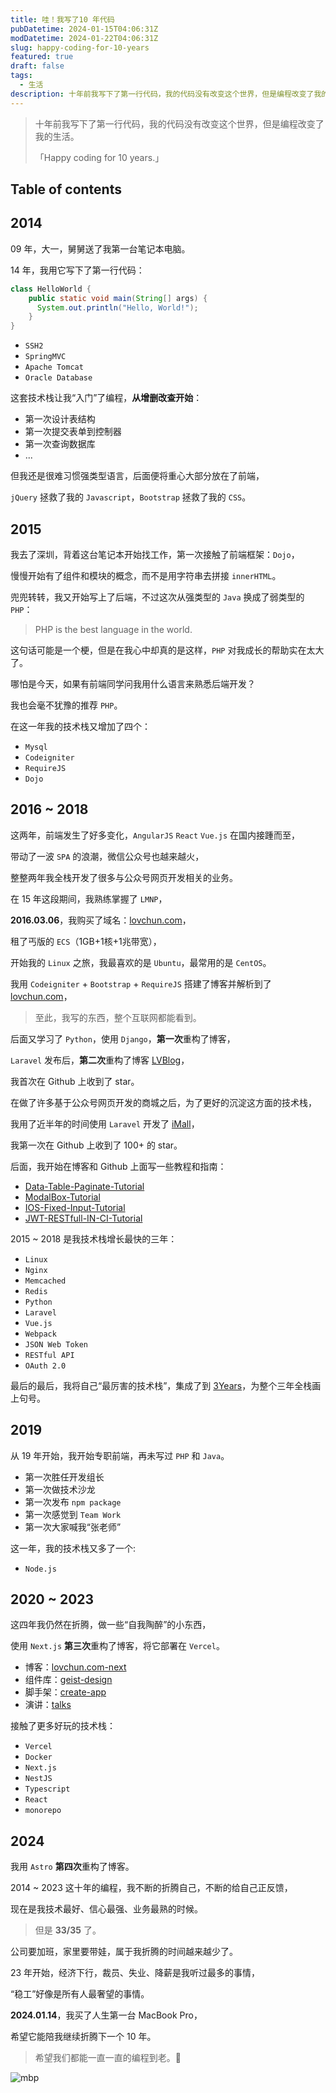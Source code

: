 ```yaml
---
title: 哇！我写了10 年代码
pubDatetime: 2024-01-15T04:06:31Z
modDatetime: 2024-01-22T04:06:31Z
slug: happy-coding-for-10-years
featured: true
draft: false
tags:
  - 生活
description: 十年前我写下了第一行代码，我的代码没有改变这个世界，但是编程改变了我的生活。「Happy coding for 10 years.」
---
```


> 十年前我写下了第一行代码，我的代码没有改变这个世界，但是编程改变了我的生活。
>
> 「Happy coding for 10 years.」

## Table of contents

## 2014

09 年，大一，舅舅送了我第一台笔记本电脑。

14 年，我用它写下了第一行代码：

```java
class HelloWorld {
    public static void main(String[] args) {
      System.out.println("Hello, World!");
    }
}
```

- `SSH2`
- `SpringMVC`
- `Apache Tomcat`
- `Oracle Database`

这套技术栈让我“入门”了编程，**从增删改查开始**：

- 第一次设计表结构
- 第一次提交表单到控制器
- 第一次查询数据库
- ...

但我还是很难习惯强类型语言，后面便将重心大部分放在了前端，

`jQuery` 拯救了我的 `Javascript`，`Bootstrap` 拯救了我的 `CSS`。

## 2015

我去了深圳，背着这台笔记本开始找工作，第一次接触了前端框架：`Dojo`，

慢慢开始有了组件和模块的概念，而不是用字符串去拼接 `innerHTML`。

兜兜转转，我又开始写上了后端，不过这次从强类型的 `Java` 换成了弱类型的 `PHP`：

> PHP is the best language in the world.

这句话可能是一个梗，但是在我心中却真的是这样，`PHP` 对我成长的帮助实在太大了。

哪怕是今天，如果有前端同学问我用什么语言来熟悉后端开发？

我也会毫不犹豫的推荐 `PHP`。

在这一年我的技术栈又增加了四个：

- `Mysql`
- `Codeigniter`
- `RequireJS`
- `Dojo`

## 2016 ~ 2018

这两年，前端发生了好多变化，`AngularJS` `React` `Vue.js` 在国内接踵而至，

带动了一波 `SPA` 的浪潮，微信公众号也越来越火，

整整两年我全栈开发了很多与公众号网页开发相关的业务。

在 15 年这段期间，我熟练掌握了 `LMNP`，

**2016.03.06**，我购买了域名：[lovchun.com](https://www.lovchun.com)，

租了丐版的 `ECS`（1GB+1核+1兆带宽），

开始我的 `Linux` 之旅，我最喜欢的是 `Ubuntu`，最常用的是 `CentOS`。

我用 `Codeigniter` + `Bootstrap` + `RequireJS` 搭建了博客并解析到了 [lovchun.com](https://www.lovchun.com)，

> 至此，我写的东西，整个互联网都能看到。

后面又学习了 `Python`，使用 `Django`，**第一次**重构了博客，

`Laravel` 发布后，**第二次**重构了博客 [LVBlog](https://github.com/PassionZale/LVBlog)，

我首次在 Github 上收到了 star。

在做了许多基于公众号网页开发的商城之后，为了更好的沉淀这方面的技术栈，

我用了近半年的时间使用 `Laravel` 开发了 [iMall](https://github.com/PassionZale/iMall)，

我第一次在 Github 上收到了 100+ 的 star。

后面，我开始在博客和 Github 上面写一些教程和指南：

- [Data-Table-Paginate-Tutorial](https://github.com/PassionZale/Data-Table-Paginate-Tutorial)
- [ModalBox-Tutorial](https://github.com/PassionZale/ModalBox-Tutorial)
- [IOS-Fixed-Input-Tutorial](https://github.com/PassionZale/IOS-Fixed-Input-Tutorial)
- [JWT-RESTfull-IN-CI-Tutorial](https://github.com/PassionZale/JWT-RESTfull-IN-CI-Tutorial)

2015 ~ 2018 是我技术栈增长最快的三年：

- `Linux`
- `Nginx`
- `Memcached`
- `Redis`
- `Python`
- `Laravel`
- `Vue.js`
- `Webpack`
- `JSON Web Token`
- `RESTful API`
- `OAuth 2.0`

最后的最后，我将自己“最厉害的技术栈”，集成了到 [3Years](https://github.com/PassionZale/3Years)，为整个三年全栈画上句号。

## 2019

从 19 年开始，我开始专职前端，再未写过 `PHP` 和 `Java`。

- 第一次胜任开发组长
- 第一次做技术沙龙
- 第一次发布 `npm package`
- 第一次感觉到 `Team Work`
- 第一次大家喊我“张老师”

这一年，我的技术栈又多了一个:

- `Node.js`

## 2020 ~ 2023

这四年我仍然在折腾，做一些“自我陶醉”的小东西，

使用 `Next.js` **第三次**重构了博客，将它部署在 `Vercel`。

- 博客：[lovchun.com-next](https://github.com/PassionZale/lovchun.com-next)
- 组件库：[geist-design](https://github.com/PassionZale/geist-design)
- 脚手架：[create-app](https://github.com/PassionZale/create-app)
- 演讲：[talks](https://github.com/PassionZale/talks)

接触了更多好玩的技术栈：

- `Vercel`
- `Docker`
- `Next.js`
- `NestJS`
- `Typescript`
- `React`
- `monorepo`

## 2024

我用 `Astro` **第四次**重构了博客。

2014 ~ 2023 这十年的编程，我不断的折腾自己，不断的给自己正反馈，

现在是我技术最好、信心最强、业务最熟的时候。

> 但是 **33/35** 了。

公司要加班，家里要带娃，属于我折腾的时间越来越少了。

23 年开始，经济下行，裁员、失业、降薪是我听过最多的事情，

“稳工”好像是所有人最奢望的事情。

**2024.01.14**，我买了人生第一台 MacBook Pro，

希望它能陪我继续折腾下一个 10 年。

> 希望我们都能一直一直的编程到老。🍻

![mbp](/images/happy-coding-for-10-years/mbp.png)

